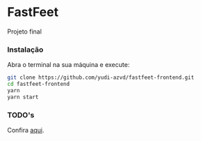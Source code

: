 # FastFeet
Projeto final

### Instalação
Abra o terminal na sua máquina e execute:

```sh
git clone https://github.com/yudi-azvd/fastfeet-frontend.git
cd fastfeet-frontend
yarn 
yarn start
```

### TODO's
Confira [aqui](https://github.com/yudi-azvd/fastfeet-frontend/issues/1).

